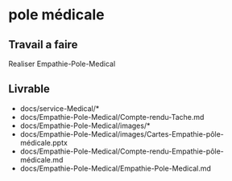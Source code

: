 # pole médicale


## Travail a faire 
Realiser Empathie-Pole-Medical 

## Livrable
- docs/service-Medical/*
- docs/Empathie-Pole-Medical/Compte-rendu-Tache.md
- docs/Empathie-Pole-Medical/images/*
- docs/Empathie-Pole-Medical/images/Cartes-Empathie-pôle-médicale.pptx
- docs/Empathie-Pole-Medical/Compte-rendu-Empathie-pôle-médicale.md
- docs/Empathie-Pole-Medical/Empathie-Pole-Medical.md
  
  